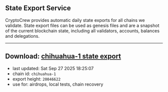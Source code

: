 ## State Export Service
CryptoCrew provides automatic daily state exports for all chains we validate. State export files can be used as genesis files and are a snapshot of the current blockchain state, including all validators, accounts, balances and delegations.

---
**Download: [chihuahua-1 state export](https://dl-eu2.ccvalidators.com/SERVICE/chihuahua/chihuahua-1_export_20046622.json)**
---

- last updated: Sat Sep 27 2025 18:25:07
- chain id: `chihuahua-1`
- export height: `20046622`
- use for: airdrops, local tests, chain recovery

